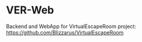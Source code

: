 # VER-Web
Backend and WebApp for VirtualEscapeRoom project: https://github.com/Blizzarus/VirtualEscapeRoom

